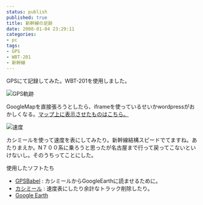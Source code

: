 ```yaml
---
status: publish
published: true
title: 新幹線の足跡
date: 2008-01-04 23:29:11
categories:
- pc
tags:
- GPS
- WBT-201
- 新幹線
---
```

GPSにて記録してみた。WBT-201を使用しました。

<img src="http://junkai.org/blog/wp-content/uploads/2008/01/080104gps.jpg" alt="GPS軌跡" />

GoogleMapを直接張ろうとしたら、iframeを使っているせいかwordpressがおかしくなる。<a href="http://maps.google.co.jp/maps?f=q&amp;hl=ja&amp;geocode=&amp;time=&amp;date=&amp;ttype=&amp;q=http:%2F%2Fjunkai.org%2Fblog%2Fwp-content%2Fuploads%2F080104gps.kmz&amp;ie=UTF8&amp;z=8&amp;om=1">マップ上に表示させたものはこちら。</a>

<img src="http://junkai.org/blog/wp-content/uploads/new.png" alt="速度" />

カシミールを使って速度を表にしてみたり。新幹線結構スピードでてますね。あたりまえか。N７００系に乗ろうと思ったが名古屋まで行って戻ってこないといけないし。そのうちってことにした。

使用したソフトたち
<ul>
    <li><a href="http://www.gpsbabel.org/">GPSBabel</a> : カシミールからGoogleEarthに読ませるために。<a href="http://www.gpsbabel.org/">
</a></li>
    <li><a href="http://www.kashmir3d.com/" title="カシミール">カシミール</a> : 速度表にしたり余計なトラック削除したり。</li>
    <li><a href="http://earth.google.com/intl/ja/">Google Earth</a></li>
</ul>
